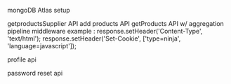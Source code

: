 mongoDB Atlas setup

getproductsSupplier API
add products API
getProducts API w/ aggregation pipeline
middleware example :
response.setHeader('Content-Type', 'text/html'); 
  response.setHeader('Set-Cookie', ['type=ninja',  
  'language=javascript']); 

profile api

password reset api
